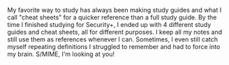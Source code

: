 My favorite way to study has always been making study guides and what I call "cheat sheets" for a quicker reference than a full study guide. By the time I finished studying for Security+, I ended up with 4 different study guides and cheat sheets, all for different purposes. I keep all my notes and still use them as references whenever I can. Sometimes, I even still catch myself repeating definitions I struggled to remember and had to force into my brain. S/MIME, I'm looking at you!
